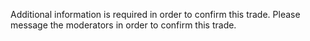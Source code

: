 Additional information is required in order to confirm this trade. Please message the moderators in order to confirm this trade.